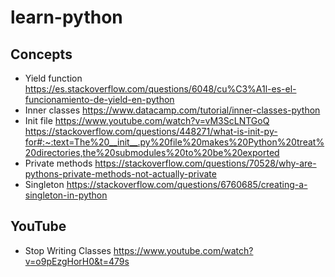 # learn-python

## Concepts
- Yield function
https://es.stackoverflow.com/questions/6048/cu%C3%A1l-es-el-funcionamiento-de-yield-en-python
- Inner classes
https://www.datacamp.com/tutorial/inner-classes-python
- Init file
https://www.youtube.com/watch?v=vM3ScLNTGoQ
https://stackoverflow.com/questions/448271/what-is-init-py-for#:~:text=The%20__init__.py%20file%20makes%20Python%20treat%20directories,the%20submodules%20to%20be%20exported
- Private methods
https://stackoverflow.com/questions/70528/why-are-pythons-private-methods-not-actually-private
- Singleton
https://stackoverflow.com/questions/6760685/creating-a-singleton-in-python


## YouTube
- Stop Writing Classes
https://www.youtube.com/watch?v=o9pEzgHorH0&t=479s
